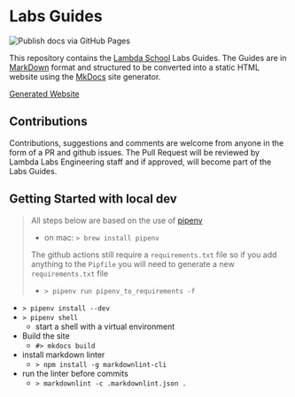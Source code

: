 # Labs Guides

![Publish docs via GitHub Pages](https://github.com/Lambda-School-Labs/labs-guides/workflows/Publish%20docs%20via%20GitHub%20Pages/badge.svg?branch=master)

This repository contains the [Lambda School](https://lambdaschool.com/) Labs
Guides. The Guides are in [MarkDown](https://daringfireball.net/projects/markdown/)
format and structured to be converted into a static HTML website using the [MkDocs](https://www.mkdocs.org/)
site generator.

[Generated Website](https://lambda-school-labs.github.io/labs-guides/)

## Contributions

Contributions, suggestions and comments are welcome from anyone in the form of a
PR and github issues. The Pull Request will be reviewed by Lambda Labs
Engineering staff and if approved, will become part of the Labs Guides.

## Getting Started with local dev

> All steps below are based on the use of [pipenv](https://pipenv.kennethreitz.org/en/latest/)
>
>- on mac: `> brew install pipenv`
>
> The github actions still require a `requirements.txt` file so if you add
> anything to the `Pipfile` you will need to generate a new `requirements.txt` file
>
>- `> pipenv run pipenv_to_requirements -f`

- `> pipenv install --dev`
- `> pipenv shell`
    - start a shell with a virtual environment
- Build the site
    - `#> mkdocs build`
- install markdown linter
    - `> npm install -g markdownlint-cli`
- run the linter before commits
    - `> markdownlint -c .markdownlint.json .`
